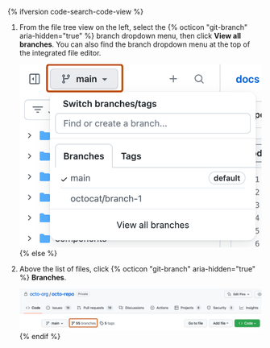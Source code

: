 {% ifversion code-search-code-view %}
1. From the file tree view on the left, select the {% octicon "git-branch" aria-hidden="true" %} branch dropdown menu, then click **View all branches**. You can also find the branch dropdown menu at the top of the integrated file editor. 

   ![Screenshot of the file tree view for a repository. A dropdown menu for branches is expanded and outlined in dark orange.](/assets/images/help/repository/file-tree-view-branch-dropdown-expanded.png)
{% else %}
1. Above the list of files, click {% octicon "git-branch" aria-hidden="true" %} **Branches**.

   ![Screenshot of the repository page. A link, labeled "55 branches", is highlighted with an orange outline.](/assets/images/help/branches/branches-overview-link.png)
{% endif %}
